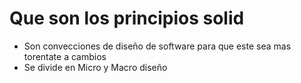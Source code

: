 # Que son los principios solid
- Son convecciones de diseño de software para que este sea mas torentate a cambios
- Se divide en Micro y Macro diseño